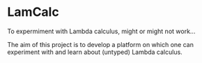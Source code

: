 # LamCalc
To expermiment with Lambda calculus, might or might not work...

The aim of this project is to develop a platform on which one can experiment with
and learn about (untyped) Lambda calculus.